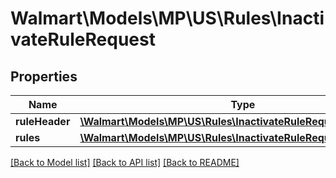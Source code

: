 # Walmart\Models\MP\US\Rules\InactivateRuleRequest

## Properties

Name | Type | Description | Notes
------------ | ------------- | ------------- | -------------
**ruleHeader** | [**\Walmart\Models\MP\US\Rules\InactivateRuleRequestRuleHeader**](InactivateRuleRequestRuleHeader.md) |  | [optional]
**rules** | [**\Walmart\Models\MP\US\Rules\InactivateRuleRequestRulesInner[]**](InactivateRuleRequestRulesInner.md) |  | [optional]


[[Back to Model list]](./) [[Back to API list]](../../../../../README.md#supported-apis) [[Back to README]](../../../../../README.md)
